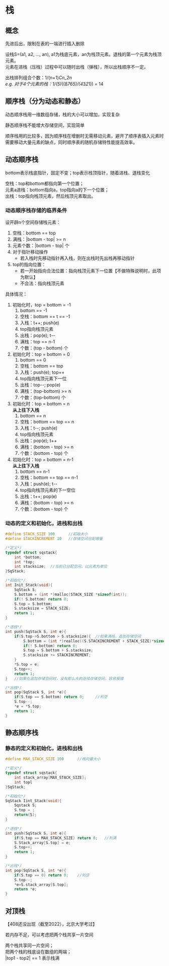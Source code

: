 # 栈

## 概念

先进后出，限制在表的一端进行插入删除

设栈S=(a1, a2, ..., an), a1为栈底元素，an为栈顶元素。退栈的第一个元素为栈顶元素。  
元素在进栈（压栈）过程中可以随时出栈（弹栈），所以出栈顺序不一定。

出栈排列组合个数：1/(n+1)*Cn_2n  
e.g. 对于4个元素的栈：1/(5)*((8*7*6*5)/(4*3*2*1)) = 14

## 顺序栈（分为动态和静态）

动态顺序栈用一维数组存储，栈的大小可以增加，实现复杂

静态顺序栈不能增大存储空间，实现简单

顺序栈用的比较多，因为顺序栈在增删时无需移动元素，避开了顺序表插入元素时需要移动大量元素的缺点，同时顺序表的随机存储特性能提高效率。

## 动态顺序栈

bottom表示栈底指针，固定不变；top表示栈顶指针，随着进栈、退栈变化

空栈：top和bottom都指向第一个位置；  
元素a进栈：bottom指向a，top指向a的下一个位置；  
出栈：top指向栈顶元素，然后栈顶元素取出。

### 动态顺序栈存储的临界条件

设开辟n个空间存储栈元素：

1. 空栈：bottom == top
2. 满栈：|bottom - top| >= n
3. 元素个数：|bottom - top| 个
4. 对于指针移动操作
    * 若入栈时先移动指针再入栈，则在出栈时先出栈再移动指针
5. top的指向位置：
    * 若一开始指向合法位置：指向栈顶元素下一位置【不做特殊说明时，此项为默认】
    * 不合法：指向栈顶元素

具体情况：

1. 初始化时，top = bottom = -1
   1. bottom == -1
   2. 空栈：bottom == t == -1
   3. 入栈：t++; push(e)
   4. top指向栈顶元素
   5. 出栈：pop(e); t--
   6. 满栈：top == n-1
   7. 个数：(top - bottom) 个
2. 初始化时：top = bottom = 0
   1. bottom == 0
   2. 空栈：bottom == top
   3. 入栈：push(e); top++
   4. top指向栈顶元素下一位
   5. 出栈：top--; pop(e)
   6. 满栈：(top-bottom) >= n
   7. 个数：(top-bottom) 个
3. 初始化时：top = bottom = n  
    **从上往下入栈**
   1. bottom == n
   2. 空栈：bottom == top == n
   3. 入栈：t--; push(e)
   4. top指向栈顶元素
   5. 出栈：pop(e); t++
   6. 满栈：(bottom - top) >= n
   7. 个数：(bottom - top) 个
4. 初始化时：top = bottom = n-1  
    **从上往下入栈**
   1. bottom == n-1
   2. 空栈：bottom == top == n-1
   3. 入栈：push(e); t--
   4. top指向栈顶元素的下一空位
   5. 出栈：t++; pop(e)
   6. 满栈：(bottom - top) >= n
   7. 个数：(bottom - top) 个

### 动态的定义和初始化，进栈和出栈

```c
#define STACK_SIZE 100      //初始大小
#define STACKINCREMENT 10   //存储空间分配增量

/*定义*/
typedef struct sqstack{
    int *bottom;
    int *top;
    int stacksize;  //当前已分配空间，以元素为单位
}SqStack;

/*初始化*/
int Init_Stack(void){
    SqStack S;
    S.bottom = (int *)malloc(STACK_SIZE *sizeof(int));
    if(! S.bottom) return 0;
    S.top = S.bottom;
    S.stacksize = STACK_SIZE;
    return 1;
}

/*进栈*/
int push(SqStack S, int e){
    if(S.top->S.bottom > S.stacksize){  //如果满栈，追加存储空间
        S.bottom = (int *)realloc((S.STACKINCREMENT + STACK_SIZE)*sizeof(int));
        if(! S.bottom) return 0;
        S.top = S.bottom + S.stacksize;
        S.stacksize += STACKINCREMENT;
    }
    *S.top = e;
    S.top++;
    return 1;
}   //如果在追加存储空间时，没有那么大的连续存储空间，容易报错

/*出栈*/
int pop(SqStack S, int *e){
    if(S.top == S.bottom) return 0;     //判空
    S.top--;
    *e = *S.top;
    return 1;
}
```

## 静态顺序栈

### 静态的定义和初始化，进栈和出栈

```c
#define MAX_STACK_SIZE 100      //栈向量大小

/*定义*/
typedef struct sqstack{
    int stack_array[MAX_STACK_SIZE];
    int topl
}SqStack;

/*初始化*/
SqStack Iint_Stack(void){
    Sqstack S;
    S.top = ;
    return(S);
}

/*进栈*/
int push(SqStack S, int e){
    if(S.top == MAX_STACK_SIZE) return 0;   //判满
    S.Stack_array[S.top] = e;
    S.top++;
    return 1;
}

/*出栈*/
int pop(SqStack S, int *e){
    if(S.top == 0) return 0;    //判空
    S.top--;
    *e=S.stack_array[S.top];
    return *e;
}
```

## 对顶栈

【408还没出现（截至2022），北京大学考过】

若内存不足，可以考虑把两个栈共享一片空间

两个栈共享同一片空间；  
把两个栈的栈底设在数组的两端；  
|top1 - top2| == 1 表示栈满
